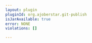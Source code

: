 ```yaml
---
layout: plugin
pluginId: org.ajoberstar.git-publish
isJarAvailable: true
error: NONE
violations: []

---
```

